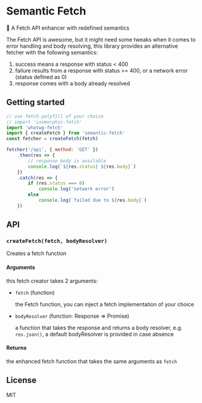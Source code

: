 # Semantic Fetch
:tophat: A Fetch API enhancer with redefined semantics

The Fetch API is awesome, but it might need some tweaks when it comes to error handling and body resolving, this library provides an alternative fetcher with the following semantics:

1. success means a response with status < 400
2. failure results from a response with status >= 400, or a network error (status defined as 0)
3. response comes with a body already resolved

## Getting started
```javascript
// use fetch polyfill of your choice
// import 'isomorphic-fetch'
import 'whatwg-fetch'
import { createFetch } from 'semantic-fetch'
const fetcher = createFetch(fetch)

fetcher('/api', { method: 'GET' })
    .then(res => {
        // response body is available
        console.log(`${res.status} ${res.body}`)
    })
    .catch(res => {
        if (res.status === 0)
            console.log('network error')
        else
            console.log(`failed due to ${res.body}`)
    })
```

## API

### `createFetch(fetch, bodyResolver)`

Creates a fetch function
#### Arguments
this fetch creator takes 2 arguments:

 * `fetch` (function)

   the Fetch function, you can inject a fetch implementation of your choice

 * `bodyResolver` (function: Response => Promise)

   a function that takes the response and returns a body resolver, e.g. ```res.json()```,
   a default bodyResolver is provided in case absence

#### Returns
the enhanced fetch function that takes the same arguments as `fetch`

## License
MIT